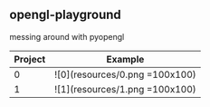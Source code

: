 opengl-playground
---
messing around with pyopengl

| Project | Example |
| ------- | :------:|
| 0 | ![0](resources/0.png =100x100) |
| 1 | ![1](resources/1.png =100x100) |
